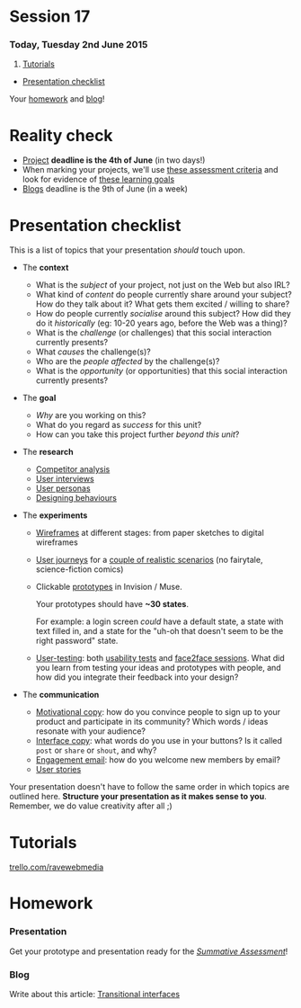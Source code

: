 # Session 17	

### Today, Tuesday 2nd June 2015

1. [Tutorials](#tutorials)
* [Presentation checklist](#presentation-checklist)

Your [homework](#homework) and [blog](#blog)!

# Reality check

* [Project](../README.md#project) **deadline is the 4th of June** (in two days!)
* When marking your projects, we'll use [these assessment criteria](../README.md#grades) and look for evidence of [these learning goals](../README.md#learning-goals)
* [Blogs](../README.md#blog) deadline is the 9th of June (in a week)


# Presentation checklist

This is a list of topics that your presentation *should* touch upon. 

* The **context**
	* What is the *subject* of your project, not just on the Web but also IRL? 
	* What kind of *content* do people currently share around your subject? How do they talk about it? What gets them excited / willing to share?
	* How do people currently *socialise* around this subject? How did they do it *historically* (eg: 10-20 years ago, before the Web was a thing)?
	* What is the *challenge* (or challenges) that this social interaction currently presents?
	* What *causes* the challenge(s)?
	* Who are the *people affected* by the challenge(s)?
	* What is the *opportunity* (or opportunities) that this social interaction currently presents?
	
* The **goal**
	* *Why* are you working on this?
	* What do you regard as *success* for this unit?
	* How can you take this project further *beyond this unit*? 

* The **research**	
	* [Competitor analysis](session-02.md#competitor-analysis) 
	* [User interviews](session-03.md#user-interviews)
	* [User personas](session-04.md#user-personas)	
	* [Designing behaviours](session-14.md#designing-behaviours)

* The **experiments**
	* [Wireframes](session-05.md#wireframing) at different stages: from paper sketches to digital wireframes
	* [User journeys](session-06.md#user-journeys) for a [couple of realistic scenarios](session-06.md#your-turn) (no fairytale, science-fiction comics) 
	* Clickable [prototypes](session-13.md#rapid-prototyping) in Invision / Muse. 
		
		Your prototypes should have **~30 states**. 
		
		For example: a login screen *could* have a default state, a state with text filled in, and a state for the "uh-oh that doesn't seem to be the right password" state. 
	* [User-testing](session-15.md#user-testing-preparation): both [usability tests](session-07.md#usability-testing) and [face2face sessions](session-15.md#let-them-in-). What did you learn from testing your ideas and prototypes with people, and how did you integrate their feedback into your design?

* The **communication**
	* [Motivational copy](session-10.md#your-turn): how do you convince people to sign up to your product and participate in its community? Which words / ideas resonate with your audience?
	* [Interface copy](session-10.md#2-hack-your-interface-copy): what words do you use in your buttons? Is it called `post` or `share` or `shout`, and why?
	* [Engagement email](session-11.md#engagement-email): how do you welcome new members by email? 
	* [User stories](session-13.md#your-stories)


Your presentation doesn't have to follow the same order in which topics are outlined here. **Structure your presentation as it makes sense to you**. Remember, we do value creativity after all ;)


# Tutorials

[trello.com/ravewebmedia](https://trello.com/ravewebmedia)

# Homework

### Presentation

Get your prototype and presentation ready for the [*Summative Assessment*](session-18.md)!

### Blog

Write about this article: [Transitional interfaces](https://medium.com/@pasql/transitional-interfaces-926eb80d64e3)